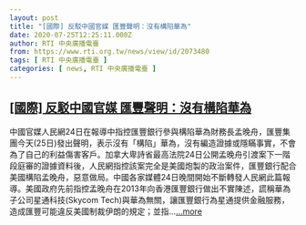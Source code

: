 ```yaml
---
layout: post
title: "[國際] 反駁中國官媒 匯豐聲明：沒有構陷華為"
date: 2020-07-25T12:25:11.000Z
author: RTI 中央廣播電臺
from: https://www.rti.org.tw/news/view/id/2073480
tags: [ RTI 中央廣播電臺 ]
categories: [ news, RTI 中央廣播電臺 ]
---
```

<!--1595679911000-->
[[國際] 反駁中國官媒 匯豐聲明：沒有構陷華為](https://www.rti.org.tw/news/view/id/2073480)
------

<div>
中國官媒人民網24日在報導中指控匯豐銀行參與構陷華為財務長孟晚舟，匯豐集團今天(25日)發出聲明，表示沒有「構陷」華為，沒有編造證據或隱瞞事實，不會為了自己的利益傷害客戶。加拿大卑詩省最高法院24日公開孟晚舟引渡案下一階段庭審的證據資料後，人民網指控該案完全是美國炮製的政治案件，匯豐銀行配合美國構陷孟晚舟，惡意做局。中國各家媒體24日晚間開始不斷轉發人民網此篇報導。美國政府先前指控孟晚舟在2013年向香港匯豐銀行做出不實陳述，謊稱華為子公司星通科技(Skycom Tech)與華為無關，讓匯豐銀行為星通提供金融服務，造成匯豐可能違反美國制裁伊朗的規定；並指...<a target="_blank" href="https://www.rti.org.tw/news/view/id/2073480">...more</a>
</div>
